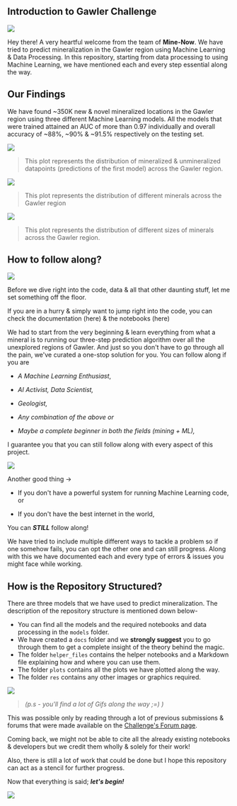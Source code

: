
## Introduction to Gawler Challenge

![](https://media.giphy.com/media/fTI9mBoWLef8k/giphy.gif)

Hey there! A very heartful welcome from the team of **Mine-Now**. We have tried to predict mineralization in the Gawler region using Machine Learning & Data Processing. In this repository, starting from data processing to using Machine Learning, we have mentioned each and every step essential along the way.

  

## Our Findings

  We have found ~350K new & novel mineralized locations in the Gawler region using three different Machine Learning models. All the models that were trained attained an AUC of more than 0.97 individually and overall accuracy of ~88%, ~90% & ~91.5% respectively on the testing set.
  
![](https://lh3.googleusercontent.com/EADp5ZgM8RS11E9xzpH_Rb6f6O9nPuN2maaY_dUTEBFa_gzaRmP5SJjtqW9EhS-ATag9Zvtl9yACdw7MeSWfIk4ItNgr3lA8WI8i5R4oRIksiq41HRjpmOS1ASwMp2CEeT826QEo)
>This plot represents the distribution of mineralized & unmineralized datapoints (predictions of the first model) across the Gawler region.

![](https://lh3.googleusercontent.com/eyjJV98_cYVDd7RmLX94nhg8lCxAHg4_OXd_kLAoGAWtdPeSWMvfEM4l_BBINg5tarlsIA_RDnxKSajkukB2VuCPMapIP8zg1X19oMGfmfx7Byvp6hAlYDsxn_gZB7W80aDIkfda)

>This plot represents the distribution of different minerals across the Gawler region

![](https://lh3.googleusercontent.com/epSfgk-uc7tAiuxEzkm5JDa5TPjeoWFqCeW1ALfSOznhKtnA3cQn2XpA0R6aIvC86rnjgb5tTl0d1DEuDGTM2yT17ZDhOKNBwRUWLScm9qqvSwIF4BI3h22JkVtrEfrw-Gq_oyqR)

>This plot represents the distribution of different sizes of minerals across the Gawler region.

## How to follow along?
 ![](https://media.giphy.com/media/ggFJKhx4NbtEqKWAPB/giphy.gif)

Before we dive right into the code, data & all that other daunting stuff, let me set something off the floor.

 If you are in a hurry & simply want to jump right into the code, you can check the documentation (here) & the notebooks (here)

We had to start from the very beginning & learn everything from what a mineral is to running our three-step prediction algorithm over all the unexplored regions of Gawler. And just so you don't have to go through all the pain, we've curated a one-stop solution for you. You can follow along if you are

- *A Machine Learning Enthusiast*,

- *AI Activist, Data Scientist,*

- *Geologist,*

- *Any combination of the above or*

- *Maybe a complete beginner in both the fields (mining + ML),*

I guarantee you that you can still follow along with every aspect of this project.

![](https://media.giphy.com/media/xT9DPIBYf0pAviBLzO/giphy.gif)

  
  

Another good thing ->

- If you don't have a powerful system for running Machine Learning code, or

- If you don't have the best internet in the world,

You can ***STILL*** follow along!

We have tried to include multiple different ways to tackle a problem so if one somehow fails, you can opt the other one and can still progress. Along with this we have documented each and every type of errors & issues you might face while working.

  

## How is the Repository Structured?

There are three models that we have used to predict mineralization. The description of the repository structure is mentioned down below-
- You can find all the models and the required notebooks and data processing in the `models` folder. 
- We have created a `docs` folder and we **strongly suggest** you to go through them to get a complete insight of the theory behind the magic. 
- The folder `helper_files` contains the helper notebooks and a Markdown file explaining how and where you can use them.
- The folder `plots` contains all the plots we have plotted along the way.
- The folder `res` contains any other images or graphics required. 

![](https://media.giphy.com/media/h8mzNf3QJ9K9AcLot6/giphy.gif)

> *(p.s - you'll find a lot of Gifs along the way ;=) )*

  

This was possible only by reading through a lot of previous submissions & forums that were made available on the [Challenge's Forum page]([https://unearthed.solutions/u/competitions/80/forum#/](https://unearthed.solutions/u/competitions/80/forum#/)).

 
Coming back, we might not be able to cite all the already existing notebooks & developers but we credit them wholly & solely for their work! 

Also, there is still a lot of work that could be done but I hope this repository can act as a stencil for further progress.

Now that everything is said; ***let's begin!***

![](https://media.giphy.com/media/3P0oEX5oTmrkY/giphy.gif)
